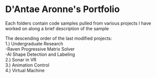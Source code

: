 # D'Antae Aronne's Portfolio
Each folders contain code samples pulled from various projects I have worked on along a brief description of the sample     
     
The descending order of the last modified projects:    
1.) Undergraduate Research    
    -Raven Progressive Matrix Solver    
      -AI Shape Detection and Labeling     
2.) Sonar in VR    
3.) Animation Control     
4.) Virtual Machine     

